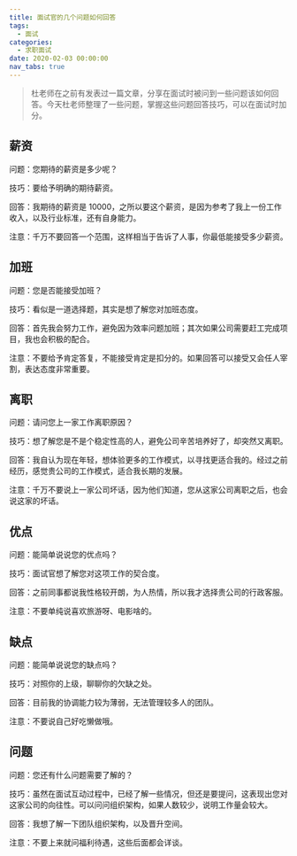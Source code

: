 ```yaml
---
title: 面试官的几个问题如何回答
tags:
  - 面试
categories:
  - 求职面试
date: 2020-02-03 00:00:00
nav_tabs: true
---
```


> 杜老师在之前有发表过一篇文章，分享在面试时被问到一些问题该如何回答。今天杜老师整理了一些问题，掌握这些问题回答技巧，可以在面试时加分。

<!-- more -->

## 薪资

问题：您期待的薪资是多少呢？

技巧：要给予明确的期待薪资。

回答：我期待的薪资是 10000，之所以要这个薪资，是因为参考了我上一份工作收入，以及行业标准，还有自身能力。

注意：千万不要回答一个范围，这样相当于告诉了人事，你最低能接受多少薪资。

## 加班

问题：您是否能接受加班？

技巧：看似是一道选择题，其实是想了解您对加班态度。

回答：首先我会努力工作，避免因为效率问题加班；其次如果公司需要赶工完成项目，我也会积极的配合。

注意：不要给予肯定答复，不能接受肯定是扣分的。如果回答可以接受又会任人宰割，表达态度非常重要。

## 离职

问题：请问您上一家工作离职原因？

技巧：想了解您是不是个稳定性高的人，避免公司辛苦培养好了，却突然又离职。

回答：我自认为现在年轻，想体验更多的工作模式，以寻找更适合我的。经过之前经历，感觉贵公司的工作模式，适合我长期的发展。

注意：千万不要说上一家公司坏话，因为他们知道，您从这家公司离职之后，也会说这家的坏话。

## 优点

问题：能简单说说您的优点吗？

技巧：面试官想了解您对这项工作的契合度。

回答：之前同事都说我性格较开朗，为人热情，所以我才选择贵公司的行政客服。

注意：不要单纯说喜欢旅游呀、电影啥的。

## 缺点

问题：能简单说说您的缺点吗？

技巧：对照你的上级，聊聊你的欠缺之处。

回答：目前我的协调能力较为薄弱，无法管理较多人的团队。

注意：不要说自己好吃懒做哦。

## 问题

问题：您还有什么问题需要了解的？

技巧：虽然在面试互动过程中，已经了解一些情况，但还是要提问，这表现出您对这家公司的向往性。可以问问组织架构，如果人数较少，说明工作量会较大。

回答：我想了解一下团队组织架构，以及晋升空间。

注意：不要上来就问福利待遇，这些后面都会详谈。
